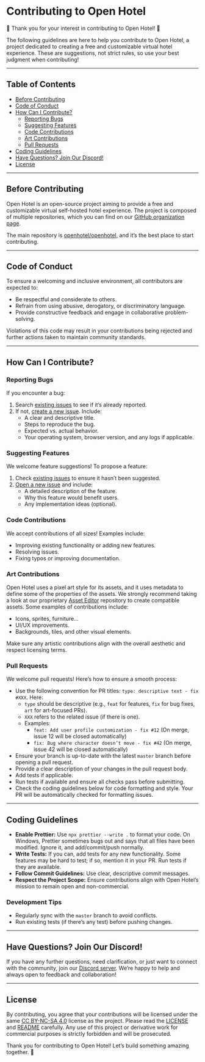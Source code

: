# Contributing to Open Hotel
🌟 Thank you for your interest in contributing to Open Hotel! 🌟

The following guidelines are here to help you contribute to Open Hotel, a project dedicated to creating a free and customizable virtual hotel experience. These are suggestions, not strict rules, so use your best judgment when contributing!

---

## Table of Contents

- [Before Contributing](#before-contributing)
- [Code of Conduct](#code-of-conduct)
- [How Can I Contribute?](#how-can-i-contribute)
    - [Reporting Bugs](#reporting-bugs)
    - [Suggesting Features](#suggesting-features)
    - [Code Contributions](#code-contributions)
    - [Art Contributions](#art-contributions)
    - [Pull Requests](#pull-requests)
- [Coding Guidelines](#coding-guidelines)
- [Have Questions? Join Our Discord!](#have-questions-join-our-discord)
- [License](#license)

---

## Before Contributing

Open Hotel is an open-source project aiming to provide a free and customizable virtual self-hosted hotel experience. The project is composed of multiple repositories, which you can find on our [GitHub organization page](https://github.com/openhotel/).

The main repository is [openhotel/openhotel](https://github.com/openhotel/openhotel/), and it’s the best place to start contributing.

---

## Code of Conduct

To ensure a welcoming and inclusive environment, all contributors are expected to:

- Be respectful and considerate to others.
- Refrain from using abusive, derogatory, or discriminatory language.
- Provide constructive feedback and engage in collaborative problem-solving.

Violations of this code may result in your contributions being rejected and further actions taken to maintain community standards.

---

## How Can I Contribute?

### Reporting Bugs

If you encounter a bug:

1. Search [existing issues](https://github.com/openhotel/openhotel/issues) to see if it’s already reported.
2. If not, [create a new issue](https://github.com/openhotel/openhotel/issues/new). Include:
    - A clear and descriptive title.
    - Steps to reproduce the bug.
    - Expected vs. actual behavior.
    - Your operating system, browser version, and any logs if applicable.

### Suggesting Features

We welcome feature suggestions! To propose a feature:

1. Check [existing issues](https://github.com/openhotel/openhotel/issues) to ensure it hasn’t been suggested.
2. [Open a new issue](https://github.com/openhotel/openhotel/issues/new) and include:
    - A detailed description of the feature.
    - Why this feature would benefit users.
    - Any implementation ideas (optional).

### Code Contributions

We accept contributions of all sizes! Examples include:

- Improving existing functionality or adding new features.
- Resolving issues.
- Fixing typos or improving documentation.

### Art Contributions

Open Hotel uses a pixel art style for its assets, and it uses metadata to define some of the properties of the assets. We strongly recommend taking a look at our proprietary [Asset Editor](https://github.com/openhotel/asset-editor) repository to create compatible assets. Some examples of contributions include:

- Icons, sprites, furniture...
- UI/UX improvements.
- Backgrounds, tiles, and other visual elements.

Make sure any artistic contributions align with the overall aesthetic and respect licensing terms.

### Pull Requests

We welcome pull requests! Here’s how to ensure a smooth process:

- Use the following convention for PR titles: `type: descriptive text - fix #XXX`. Here:
    - `type` should be descriptive (e.g., `feat` for features, `fix` for bug fixes, `art` for art-focused PRs).
    - `XXX` refers to the related issue (if there is one).
    - Examples:
        - `feat: Add user profile customization - fix #12` (On merge, issue 12 will be closed automatically)
        - `fix: Bug where character doesn’t move - fix #42` (On merge, issue 42 will be closed automatically)
- Ensure your branch is up-to-date with the latest `master` branch before opening a pull request.
- Provide a clear description of your changes in the pull request body.
- Add tests if applicable.
- Run tests if available and ensure all checks pass before submitting.
- Check the coding guidelines below for code formatting and style. Your PR will be automatically checked for formatting issues.

---

## Coding Guidelines

- **Enable Prettier:** Use `npx prettier --write .` to format your code. On Windows, Prettier sometimes bugs out and says that all files have been modified. Ignore it, and add/commit/push normally.
- **Write Tests:** If you can, add tests for any new functionality. Some features may be hard to test; if so, mention it in your PR. Run tests if they are available.
- **Follow Commit Guidelines:** Use clear, descriptive commit messages.
- **Respect the Project Scope:** Ensure contributions align with Open Hotel’s mission to remain open and non-commercial.

### Development Tips

- Regularly sync with the `master` branch to avoid conflicts.
- Run existing tests (if there’s any test) before pushing changes.

---

## Have Questions? Join Our Discord!

If you have any further questions, need clarification, or just want to connect with the community, join our [Discord server](https://discord.gg/). We’re happy to help and always open to feedback and collaboration!

---

## License

By contributing, you agree that your contributions will be licensed under the same [CC BY-NC-SA 4.0](./LICENSE) license as the project. Please read the [LICENSE](./LICENSE) and [README](./README.md) carefully. Any use of this project or derivative work for commercial purposes is strictly forbidden and will be prosecuted.

Thank you for contributing to Open Hotel! Let’s build something amazing together. 🌟


